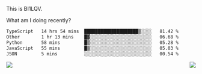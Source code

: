This is BI1LQV.

What am I doing recently?

<!--START_SECTION:waka-->

```txt
TypeScript   14 hrs 54 mins  ████████████████████▒░░░░   81.42 %
Other        1 hr 13 mins    █▓░░░░░░░░░░░░░░░░░░░░░░░   06.68 %
Python       58 mins         █▒░░░░░░░░░░░░░░░░░░░░░░░   05.28 %
JavaScript   55 mins         █▒░░░░░░░░░░░░░░░░░░░░░░░   05.03 %
JSON         5 mins          ░░░░░░░░░░░░░░░░░░░░░░░░░   00.54 %
```

<!--END_SECTION:waka-->
<img align="right" src="https://github-readme-stats.vercel.app/api?username=bi1lqv&show_icons=true&count_private=true">

<img src="https://metrics.lecoq.io/bi1lqv?template=classic&base.activity=0&base.community=0&base.repositories=0&base.metadata=0&isocalendar=1&base=header%2C%20activity%2C%20community%2C%20repositories%2C%20metadata&base.indepth=false&base.hireable=false&isocalendar=false&isocalendar.duration=full-year&config.timezone=Asia%2FShanghai">
